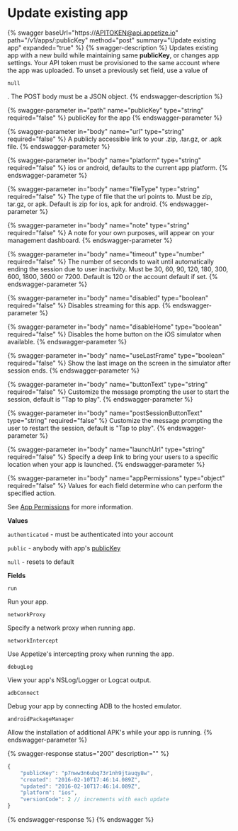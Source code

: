 # Update existing app

{% swagger baseUrl="https://APITOKEN@api.appetize.io" path="/v1/apps/:publicKey" method="post" summary="Update existing app" expanded="true" %}
{% swagger-description %}
Updates existing app with a new build while maintaining same **publicKey**, or changes app settings. Your API token must be provisioned to the same account where the app was uploaded. To unset a previously set field, use a value of

`null`

. The POST body must be a JSON object.
{% endswagger-description %}

{% swagger-parameter in="path" name="publicKey" type="string" required="false" %}
publicKey for the app
{% endswagger-parameter %}

{% swagger-parameter in="body" name="url" type="string" required="false" %}
A publicly accessible link to your .zip, .tar.gz, or .apk file.
{% endswagger-parameter %}

{% swagger-parameter in="body" name="platform" type="string" required="false" %}
ios or android, defaults to the current app platform.
{% endswagger-parameter %}

{% swagger-parameter in="body" name="fileType" type="string" required="false" %}
The type of file that the url points to. Must be zip, tar.gz, or apk. Default is zip for ios, apk for android.
{% endswagger-parameter %}

{% swagger-parameter in="body" name="note" type="string" required="false" %}
A note for your own purposes, will appear on your management dashboard.
{% endswagger-parameter %}

{% swagger-parameter in="body" name="timeout" type="number" required="false" %}
The number of seconds to wait until automatically ending the session due to user inactivity. Must be 30, 60, 90, 120, 180, 300, 600, 1800, 3600 or 7200. Default is 120 or the account default if set.
{% endswagger-parameter %}

{% swagger-parameter in="body" name="disabled" type="boolean" required="false" %}
Disables streaming for this app.
{% endswagger-parameter %}

{% swagger-parameter in="body" name="disableHome" type="boolean" required="false" %}
Disables the home button on the iOS simulator when available.
{% endswagger-parameter %}

{% swagger-parameter in="body" name="useLastFrame" type="boolean" required="false" %}
Show the last image on the screen in the simulator after session ends.
{% endswagger-parameter %}

{% swagger-parameter in="body" name="buttonText" type="string" required="false" %}
Customize the message prompting the user to start the session, default is "Tap to play".
{% endswagger-parameter %}

{% swagger-parameter in="body" name="postSessionButtonText" type="string" required="false" %}
Customize the message prompting the user to restart the session, default is "Tap to play".
{% endswagger-parameter %}

{% swagger-parameter in="body" name="launchUrl" type="string" required="false" %}
Specify a deep link to bring your users to a specific location when your app is launched.
{% endswagger-parameter %}

{% swagger-parameter in="body" name="appPermissions" type="object" required="false" %}
Values for each field determine who can perform the specified action.

See [App Permissions](../platform/app-permissions.md#permissions) for more information.

**Values**

`authenticated` - must be authenticated into your account

`public` - anybody with app's [publicKey](../platform/sharing-apps.md#public-key)

`null` - resets to default

**Fields**

`run`

Run your app.

`networkProxy`

Specify a network proxy when running app.

`networkIntercept`

Use Appetize's intercepting proxy when running the app.

`debugLog`

View your app's NSLog/Logger or Logcat output.

`adbConnect`

Debug your app by connecting ADB to the hosted emulator.

`androidPackageManager`

Allow the installation of additional APK's while your app is running.
{% endswagger-parameter %}

{% swagger-response status="200" description="" %}
```javascript
{
    "publicKey": "p7nww3n6ubq73r1nh9jtauqy8w",
    "created": "2016-02-10T17:46:14.089Z",
    "updated": "2016-02-10T17:46:14.089Z",
    "platform": "ios",
    "versionCode": 2 // increments with each update
}
```
{% endswagger-response %}
{% endswagger %}
